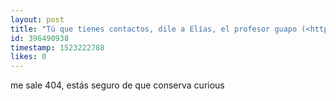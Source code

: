 ```yaml
---
layout: post
title: "Tú que tienes contactos, dile a Elías, el profesor guapo (<https://curiouscat.me/eliasmgf)> que conteste a su curious."
id: 396490938
timestamp: 1523222788
likes: 0
---
```


 me sale 404, estás seguro de que conserva curious